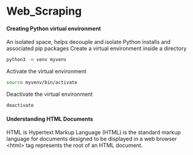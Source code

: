 # Web_Scraping
#### Creating Python virtual environment
An isolated space, helps decouple and isolate Python installs and associated pip packages
Create a virtual environment <myvenv> inside a directory
```bash
python3 -m venv myvenv
```
Activate the virtual environment <myvenv>
```bash
source myvenv/bin/activate
```
Deactivate the virtual environment
```
deactivate
```

#### Understanding HTML Documents
HTML is Hypertext Markup Language (HTML) is the standard markup language for documents designed to be displayed in a web browser<br/>
\<html\> tag represents the root of an HTML document.


